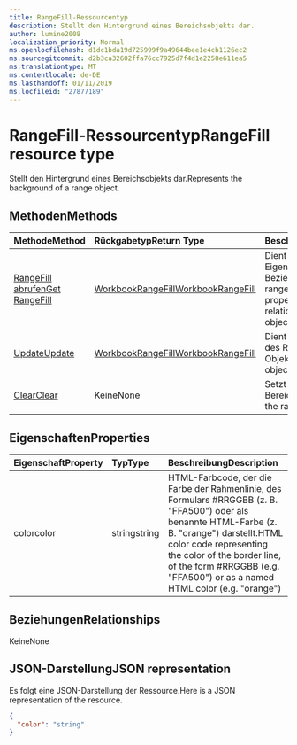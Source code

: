 ```yaml
---
title: RangeFill-Ressourcentyp
description: Stellt den Hintergrund eines Bereichsobjekts dar.
author: lumine2008
localization_priority: Normal
ms.openlocfilehash: d1dc1bda19d725999f9a49644bee1e4cb1126ec2
ms.sourcegitcommit: d2b3ca32602ffa76cc7925d7f4d1e2258e611ea5
ms.translationtype: MT
ms.contentlocale: de-DE
ms.lasthandoff: 01/11/2019
ms.locfileid: "27877189"
---
```

# <a name="rangefill-resource-type"></a><span data-ttu-id="02fad-103">RangeFill-Ressourcentyp</span><span class="sxs-lookup"><span data-stu-id="02fad-103">RangeFill resource type</span></span>

<span data-ttu-id="02fad-104">Stellt den Hintergrund eines Bereichsobjekts dar.</span><span class="sxs-lookup"><span data-stu-id="02fad-104">Represents the background of a range object.</span></span>


## <a name="methods"></a><span data-ttu-id="02fad-105">Methoden</span><span class="sxs-lookup"><span data-stu-id="02fad-105">Methods</span></span>

| <span data-ttu-id="02fad-106">Methode</span><span class="sxs-lookup"><span data-stu-id="02fad-106">Method</span></span>           | <span data-ttu-id="02fad-107">Rückgabetyp</span><span class="sxs-lookup"><span data-stu-id="02fad-107">Return Type</span></span>    |<span data-ttu-id="02fad-108">Beschreibung</span><span class="sxs-lookup"><span data-stu-id="02fad-108">Description</span></span>|
|:---------------|:--------|:----------|
|[<span data-ttu-id="02fad-109">RangeFill abrufen</span><span class="sxs-lookup"><span data-stu-id="02fad-109">Get RangeFill</span></span>](../api/rangefill-get.md) | [<span data-ttu-id="02fad-110">WorkbookRangeFill</span><span class="sxs-lookup"><span data-stu-id="02fad-110">WorkbookRangeFill</span></span>](rangefill.md) |<span data-ttu-id="02fad-111">Dient zum Lesen der Eigenschaften und der Beziehungen des rangeFill-Objekts.</span><span class="sxs-lookup"><span data-stu-id="02fad-111">Read properties and relationships of rangeFill object.</span></span>|
|[<span data-ttu-id="02fad-112">Update</span><span class="sxs-lookup"><span data-stu-id="02fad-112">Update</span></span>](../api/rangefill-update.md) | [<span data-ttu-id="02fad-113">WorkbookRangeFill</span><span class="sxs-lookup"><span data-stu-id="02fad-113">WorkbookRangeFill</span></span>](rangefill.md)   |<span data-ttu-id="02fad-114">Dient zum Aktualisieren des RangeFill-Objekts.</span><span class="sxs-lookup"><span data-stu-id="02fad-114">Update RangeFill object.</span></span> |
|[<span data-ttu-id="02fad-115">Clear</span><span class="sxs-lookup"><span data-stu-id="02fad-115">Clear</span></span>](../api/rangefill-clear.md)|<span data-ttu-id="02fad-116">Keine</span><span class="sxs-lookup"><span data-stu-id="02fad-116">None</span></span>|<span data-ttu-id="02fad-117">Setzt den Hintergrund des Bereichs zurück.</span><span class="sxs-lookup"><span data-stu-id="02fad-117">Resets the range background.</span></span>|

## <a name="properties"></a><span data-ttu-id="02fad-118">Eigenschaften</span><span class="sxs-lookup"><span data-stu-id="02fad-118">Properties</span></span>
| <span data-ttu-id="02fad-119">Eigenschaft</span><span class="sxs-lookup"><span data-stu-id="02fad-119">Property</span></span>     | <span data-ttu-id="02fad-120">Typ</span><span class="sxs-lookup"><span data-stu-id="02fad-120">Type</span></span>   |<span data-ttu-id="02fad-121">Beschreibung</span><span class="sxs-lookup"><span data-stu-id="02fad-121">Description</span></span>|
|:---------------|:--------|:----------|
|<span data-ttu-id="02fad-122">color</span><span class="sxs-lookup"><span data-stu-id="02fad-122">color</span></span>|<span data-ttu-id="02fad-123">string</span><span class="sxs-lookup"><span data-stu-id="02fad-123">string</span></span>|<span data-ttu-id="02fad-124">HTML-Farbcode, der die Farbe der Rahmenlinie, des Formulars #RRGGBB (z. B.  "FFA500") oder als benannte HTML-Farbe (z. B. "orange") darstellt.</span><span class="sxs-lookup"><span data-stu-id="02fad-124">HTML color code representing the color of the border line, of the form #RRGGBB (e.g. "FFA500") or as a named HTML color (e.g. "orange")</span></span>|

## <a name="relationships"></a><span data-ttu-id="02fad-125">Beziehungen</span><span class="sxs-lookup"><span data-stu-id="02fad-125">Relationships</span></span>
<span data-ttu-id="02fad-126">Keine</span><span class="sxs-lookup"><span data-stu-id="02fad-126">None</span></span>


## <a name="json-representation"></a><span data-ttu-id="02fad-127">JSON-Darstellung</span><span class="sxs-lookup"><span data-stu-id="02fad-127">JSON representation</span></span>

<span data-ttu-id="02fad-128">Es folgt eine JSON-Darstellung der Ressource.</span><span class="sxs-lookup"><span data-stu-id="02fad-128">Here is a JSON representation of the resource.</span></span>

<!--{
  "blockType": "resource",
  "optionalProperties": [],
  "baseType": "microsoft.graph.entity",
  "@odata.type": "microsoft.graph.workbookRangeFill"
}-->

```json
{
  "color": "string"
}

```

<!-- uuid: 8fcb5dbc-d5aa-4681-8e31-b001d5168d79
2015-10-25 14:57:30 UTC -->
<!-- {
  "type": "#page.annotation",
  "description": "RangeFill resource",
  "keywords": "",
  "section": "documentation",
  "tocPath": ""
}-->
